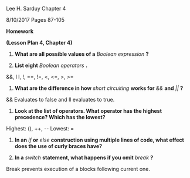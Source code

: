 Lee H. Sarduy                                                                                                             Chapter 4

8/10/2017                                                                                                                    Pages 87-105

**Homework**

**(Lesson Plan 4, Chapter 4)**

1. **What are all possible values of a** _Boolean expression_ **?**

1. **List eight** _Boolean operators_ **.**

&amp;&amp;, l l, !, ==, !=, &lt;, &lt;=, &gt;, &gt;=

1. **What are the difference in how** _short circuiting_ **works for** _&amp;&amp;_ **and** _||_ **?**

&amp;&amp; Evaluates to false and ll evaluates to true.

1. **Look at the list of operators. What operator has the highest precedence? Which has the lowest?**

Highest: (), ++, --   Lowest: =

1. **In an** _if_ **or** _else_ **construction using multiple lines of code, what effect does the use of curly braces have?**

1. **In a** _switch_ **statement, what happens if you omit** _break_ **?**

Break prevents execution of a blocks following current one.